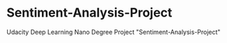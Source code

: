 # Sentiment-Analysis-Project
Udacity Deep Learning Nano Degree Project "Sentiment-Analysis-Project"
